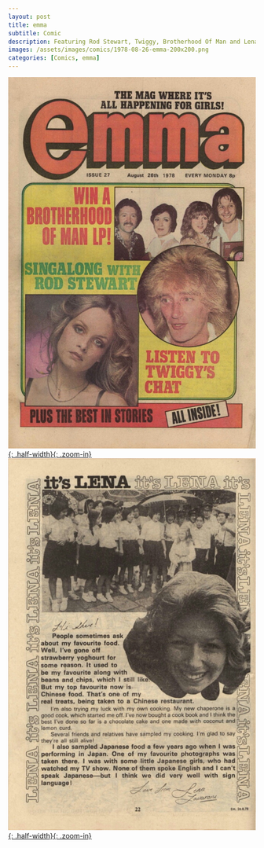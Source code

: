 ```yaml
---
layout: post
title: emma
subtitle: Comic
description: Featuring Rod Stewart, Twiggy, Brotherhood Of Man and Lena Zavaroni. Lena tells us of her experiences of Chinese and Japanese food. Click the link to view the full article.
images: /assets/images/comics/1978-08-26-emma-200x200.png
categories: [Comics, emma]
---
```


[![](/assets/images/comics/1978-08-26-emma-front-cover.jpg){: .half-width}{: .zoom-in}](/assets/images/comics/1978-08-26-emma-front-cover.jpg)
[![](/assets/images/comics/1978-08-26-emma-page-22.jpg){: .half-width}{: .zoom-in}](/assets/images/comics/1978-08-26-emma-page-22.jpg)
